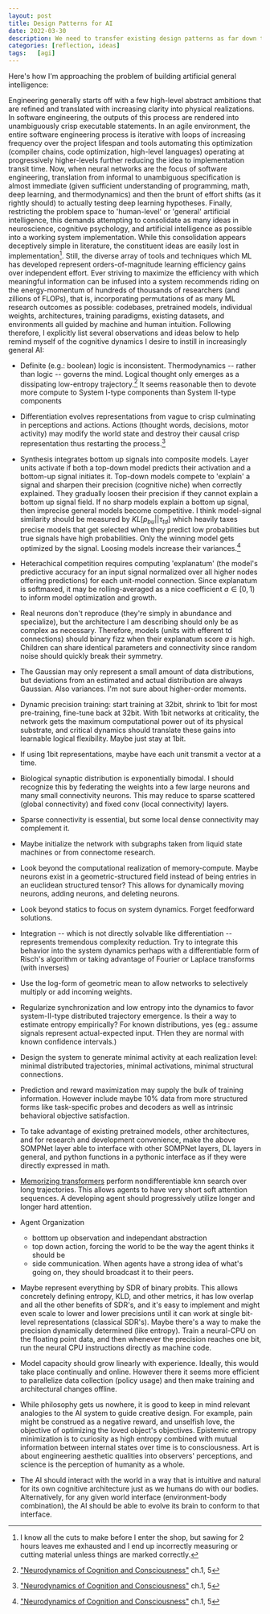 ```yaml
---
layout: post
title: Design Patterns for AI
date: 2022-03-30
description: We need to transfer existing design patterns as far down the stack as possible.
categories: [reflection, ideas]
tags:   [agi]
---
```


Here's how I'm approaching the problem of building artificial general intelligence:

Engineering generally starts off with a few high-level abstract ambitions that are refined and translated with increasing clarity into physical realizations. In software engineering, the outputs of this process are rendered into unambiguously crisp executable statements. In an agile environment, the entire software engineering process is iterative with loops of increasing frequency over the project lifespan and tools automating this optimization (compiler chains, code optimization, high-level languages) operating at progressively higher-levels further reducing the idea to implementation transit time. Now, when neural networks are the focus of software engineering, translation from informal to unambiguous specification is almost immediate (given sufficient understanding of programming, math, deep learning, and thermodynamics) and then the brunt of effort shifts (as it rightly should) to actually testing deep learning hypotheses. Finally, restricting the problem space to 'human-level' or 'general' artificial intelligence, this demands attempting to consolidate as many ideas in neuroscience, cognitive psychology, and artificial intelligence as possible into a working system implementation. While this consolidation appears deceptively simple in literature, the constituent ideas are easily lost in implementation[^1]. Still, the diverse array of tools and techniques which ML has developed represent orders-of-magnitude learning efficiency gains over independent effort. Ever striving to maximize the efficiency with which meaningful information can be infused into a system recommends riding on the energy-momentum of hundreds of thousands of researchers (and zillions of FLOPs), that is, incorporating permutations of as many ML research outcomes as possible: codebases, pretrained models, individual weights, architectures, training paradigms, existing datasets, and environments all guided by machine and human intuition. Following therefore, I explicitly list several observations and ideas below to help remind myself of the cognitive dynamics I desire to instill in increasingly general AI:

- Definite (e.g.: boolean) logic is inconsistent. Thermodynamics -- rather than logic -- governs the mind. Logical thought only emerges as a dissipating low-entropy trajectory.[^2] It seems reasonable then to devote more compute to System I-type components than System II-type components

- Differentiation evolves representations from vague to crisp culminating in perceptions and actions. Actions (thought words, decisions, motor activity) may modify the world state and destroy their causal crisp representation thus restarting the process.[^2]

- Synthesis integrates bottom up signals into composite models. Layer units activate if both a top-down model predicts their activation and a bottom-up signal initiates it. Top-down models compete to 'explain' a signal and sharpen their precision (cognitive niche) when correctly explained. They gradually loosen their precision if they cannot explain a bottom up signal field. If no sharp models explain a bottom up signal, then imprecise general models become competitive. I think model-signal similarity should be measured by $KL[p_{bu} || \tau_{td}]$ which heavily taxes precise models that get selected when they predict low probabilities but true signals have high probabilities. Only the winning model gets optimized by the signal. Loosing models increase their variances.[^2]

- Heterachical competition requires computing 'explanatum' (the model's predictive accuracy for an input signal normalized over all higher nodes offering predictions) for each unit-model connection. Since explanatum is softmaxed, it may be rolling-averaged as a nice coefficient $a \in [0, 1)$ to inform model optimization and growth.

- Real neurons don't reproduce (they're simply in abundance and specialize), but the architecture I am describing should only be as complex as necessary. Therefore, models (units with efferent td connections) should binary fizz when their explanatum score $a$ is high. Children can share identical parameters and connectivity since random noise should quickly break their symmetry.

- The Gaussian may only represent a small amount of data distributions, but deviations from an estimated and actual distribution are always Gaussian. Also variances. I'm not sure about higher-order moments.

- Dynamic precision training: start training at 32bit, shrink to 1bit for most pre-training, fine-tune back at 32bit. With 1bit networks at criticality, the network gets the maximum computational power out of its physical substrate, and critical dynamics should translate these gains into learnable logical flexibility. Maybe just stay at 1bit.

- If using 1bit representations, maybe have each unit transmit a vector at a time.

- Biological synaptic distribution is exponentially bimodal. I should recognize this by federating the weights into a few large neurons and many small connectivity neurons. This may reduce to sparse scattered (global connectivity) and fixed conv (local connectivity) layers.

- Sparse connectivity is essential, but some local dense connectivity may complement it.

- Maybe initialize the network with subgraphs taken from liquid state machines or from connectome research.

- Look beyond the computational realization of memory-compute. Maybe neurons exist in a geometric-structured field instead of being entries in an euclidean structured tensor? This allows for dynamically moving neurons, adding neurons, and deleting neurons.

- Look beyond statics to focus on system dynamics. Forget feedforward solutions.

- Integration -- which is not directly solvable like differentiation -- represents tremendous complexity reduction. Try to integrate this behavior into the system dynamics perhaps with a differentiable form of Risch's algorithm or taking advantage of Fourier or Laplace transforms (with inverses)

- Use the log-form of geometric mean to allow networks to selectively multiply or add incoming weights.

- Regularize synchronization and low entropy into the dynamics to favor system-II-type distributed trajectory emergence. Is their a way to estimate entropy empirically? For known distributions, yes (eg.: assume signals represent actual-expected input. THen they are normal with known confidence intervals.)

- Design the system to generate minimal activity at each realization level: minimal distributed trajectories, minimal activations, minimal structural connections.

- Prediction and reward maximization may supply the bulk of training information. However include maybe 10% data from more structured forms like task-specific probes and decoders as well as intrinsic behavioral objective satisfaction.

- To take advantage of existing pretrained models, other architectures, and for research and development convenience, make the above SOMPNet layer able to interface with other SOMPNet layers, DL layers in general, and python functions in a pythonic interface as if they were directly expressed in math.

- [Memorizing transformers](https://arxiv.org/pdf/2203.08913v1.pdf) perform nondifferentiable knn search over long trajectories. This allows agents to have very short soft attention sequences. A developing agent should  progressively utilize longer and longer hard attention.

- Agent Organization
  - botttom up observation and independant abstraction
  - top down action, forcing the world to be the way the agent thinks it should be
  - side communication. When agents have a strong idea of what's going on, they should broadcast it to their peers.

- Maybe represent everything by SDR of binary probits. This allows concretely defining entropy, KLD, and other metrics, it has low overlap and all the other benefits of SDR's, and it's easy to implement and might even scale to lower and lower precisions until it can work at single bit-level representations (classical SDR's). Maybe there's a way to make the precision dynamically determined (like entropy). Train a neural-CPU on the floating point data, and then whenever the precision reaches one bit, run the neural CPU instructions directly as machine code.

- Model capacity should grow linearly with experience. Ideally, this would take place continually and online. However there it seems more efficient to parallelize data collection (policy usage) and then make training and architectural changes offline. 

- While philosophy gets us nowhere, it is good to keep in mind relevant analogies to the AI system to guide creative design. For example, pain might be construed as a negative reward, and unselfish love, the objective of optimizing the loved object's objectives. Epistemic entropy minimization is to curiosity as high entropy combined with mutual information between internal states over time is to consciousness. Art is about engineering aesthetic qualities into observers' perceptions, and science is the perception of humanity as a whole.

- The AI should interact with the world in a way that is intuitive and natural for its own cognitive architecture just as we humans do with our bodies. Alternatively, for any given world interface (environment-body combination), the AI should be able to evolve its brain to conform to that interface.

[^1]: I know all the cuts to make before I enter the shop, but sawing for 2 hours leaves me exhausted and I end up incorrectly measuring or cutting material unless things are marked correctly.
[^2]: ["Neurodynamics of Cognition and Consciousness"](https://link.springer.com/book/10.1007/978-3-540-73267-9) ch.1, 5
